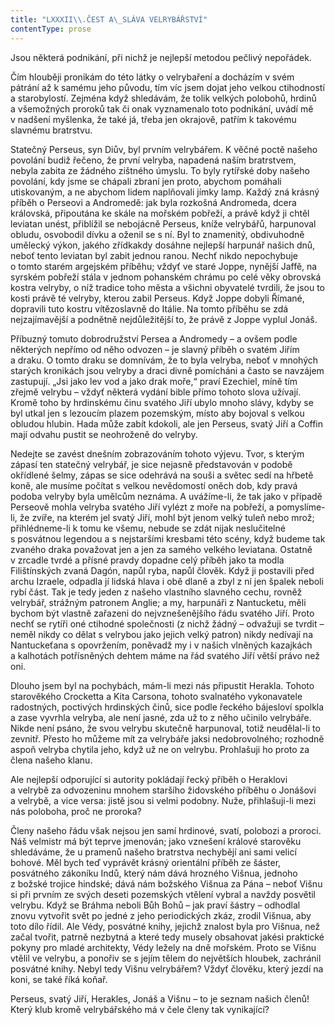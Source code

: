 ```yaml
---
title: "LXXXII\\.ČEST A\_SLÁVA VELRYBÁŘSTVÍ"
contentType: prose
---
```


Jsou některá podnikání, při nichž je nejlepší metodou pečlivý nepořádek.

Čím hlouběji pronikám do této látky o velrybaření a docházím v svém pátrání až k samému jeho původu, tím víc jsem dojat jeho velkou ctihodností a starobylostí. Zejména když shledávám, že tolik velkých polobohů, hrdinů a všemožných proroků tak či onak vyznamenalo toto podnikání, uvádí mě v nadšení myšlenka, že také já, třeba jen okrajově, patřím k takovému slavnému bratrstvu.

Statečný Perseus, syn Diův, byl prvním velrybářem. K věčné poctě našeho povolání budiž řečeno, že první velryba, napadená naším bratrstvem, nebyla zabita ze žádného zištného úmyslu. To byly rytířské doby našeho povolání, kdy jsme se chápali zbraní jen proto, abychom pomáhali utiskovaným, a ne abychom lidem naplňovali jímky lamp. Každý zná krásný příběh o Perseovi a Andromedě: jak byla rozkošná Andromeda, dcera královská, připoutána ke skále na mořském pobřeží, a právě když ji chtěl leviatan unést, přiblížil se nebojácně Perseus, kníže velrybářů, harpunoval obludu, osvobodil dívku a oženil se s ní. Byl to znamenitý, obdivuhodně umělecký výkon, jakého zřídkakdy dosáhne nejlepší harpunář našich dnů, neboť tento leviatan byl zabit jednou ranou. Nechť nikdo nepochybuje o tomto starém argejském příběhu; vždyť ve staré Joppe, nynější Jaffě, na syrském pobřeží stála v jednom pohanském chrámu po celé věky obrovská kostra velryby, o níž tradice toho města a všichni obyvatelé tvrdili, že jsou to kosti právě té velryby, kterou zabil Perseus. Když Joppe dobyli Římané, dopravili tuto kostru vítězoslavně do Itálie. Na tomto příběhu se zdá nejzajímavější a podnětně nejdůležitější to, že právě z Joppe vyplul Jonáš.

Příbuzný tomuto dobrodružství Persea a Andromedy – a ovšem podle některých nepřímo od něho odvozen – je slavný příběh o svatém Jiřím a draku. O tomto draku se domnívám, že to byla velryba, neboť v mnohých starých kronikách jsou velryby a draci divně pomícháni a často se navzájem zastupují. „Jsi jako lev vod a jako drak moře,“ praví Ezechiel, míně tím zřejmě velrybu – vždyť některá vydání bible přímo tohoto slova užívají. Kromě toho by hrdinskému činu svatého Jiří ubylo mnoho slávy, kdyby se byl utkal jen s lezoucím plazem pozemským, místo aby bojoval s velkou obludou hlubin. Hada může zabít kdokoli, ale jen Perseus, svatý Jiří a Coffin mají odvahu pustit se neohroženě do velryby.

Nedejte se zavést dnešním zobrazováním tohoto výjevu. Tvor, s kterým zápasí ten statečný velrybář, je sice nejasně představován v podobě okřídlené šelmy, zápas se sice odehrává na souši a světec sedí na hřbetě koně, ale musíme počítat s velkou nevědomostí oněch dob, kdy pravá podoba velryby byla umělcům neznáma. A uvážíme-li, že tak jako v případě Perseově mohla velryba svatého Jiří vylézt z moře na pobřeží, a pomyslíme-li, že zvíře, na kterém jel svatý Jiří, mohl být jenom velký tuleň nebo mrož; přihlédneme-li k tomu ke všemu, nebude se zdát nijak neslučitelné s posvátnou legendou a s nejstaršími kresbami této scény, když budeme tak zvaného draka považovat jen a jen za samého velkého leviatana. Ostatně v zrcadle tvrdé a přísné pravdy dopadne celý příběh jako ta modla Filištínských zvaná Dagón, napůl ryba, napůl člověk. Když ji postavili před archu Izraele, odpadla jí lidská hlava i obě dlaně a zbyl z ní jen špalek neboli rybí část. Tak je tedy jeden z našeho vlastního slavného cechu, rovněž velrybář, strážným patronem Anglie; a my, harpunáři z Nantucketu, měli bychom být vlastně zařazeni do nejvznešenějšího řádu svatého Jiří. Proto nechť se rytíři oné ctihodné společnosti (z nichž žádný – odvažuji se tvrdit – neměl nikdy co dělat s velrybou jako jejich velký patron) nikdy nedívají na Nantuckeťana s opovržením, poněvadž my i v našich vlněných kazajkách a kalhotách potřísněných dehtem máme na řád svatého Jiří větší právo než oni.

Dlouho jsem byl na pochybách, mám-li mezi nás připustit Herakla. Tohoto starověkého Crocketta a Kita Carsona, tohoto svalnatého vykonavatele radostných, poctivých hrdinských činů, sice podle řeckého bájesloví spolkla a zase vyvrhla velryba, ale není jasné, zda už to z něho učinilo velrybáře. Nikde není psáno, že svou velrybu skutečně harpunoval, totiž neudělal-li to zevnitř. Přesto ho můžeme mít za velrybáře jaksi nedobrovolného; rozhodně aspoň velryba chytila jeho, když už ne on velrybu. Prohlašuji ho proto za člena našeho klanu.

Ale nejlepší odporující si autority pokládají řecký příběh o Heraklovi a velrybě za odvozeninu mnohem staršího židovského příběhu o Jonášovi a velrybě, a vice versa: jistě jsou si velmi podobny. Nuže, přihlašuji-li mezi nás poloboha, proč ne proroka?

Členy našeho řádu však nejsou jen samí hrdinové, svatí, polobozi a proroci. Náš velmistr má být teprve jmenován; jako vznešení králové starověku shledáváme, že u pramenů našeho bratrstva nechybějí ani sami velicí bohové. Měl bych teď vyprávět krásný orientální příběh ze šáster, posvátného zákoníku Indů, který nám dává hrozného Višnua, jednoho z božské trojice hindské; dává nám božského Višnua za Pána – neboť Višnu si při prvním ze svých deseti pozemských vtělení vybral a navždy posvětil velrybu. Když se Bráhma neboli Bůh Bohů – jak praví šástry – odhodlal znovu vytvořit svět po jedné z jeho periodických zkáz, zrodil Višnua, aby toto dílo řídil. Ale Védy, posvátné knihy, jejichž znalost byla pro Višnua, než začal tvořit, patrně nezbytná a které tedy musely obsahovat jakési praktické pokyny pro mladé architekty, Védy ležely na dně mořském. Proto se Višnu vtělil ve velrybu, a ponořiv se s jejím tělem do největších hloubek, zachránil posvátné knihy. Nebyl tedy Višnu velrybářem? Vždyť člověku, který jezdí na koni, se také říká koňař.

Perseus, svatý Jiří, Herakles, Jonáš a Višnu – to je seznam našich členů! Který klub kromě velrybářského má v čele členy tak vynikající?
